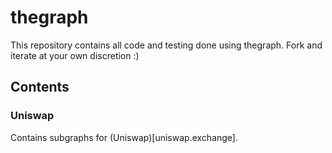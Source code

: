 # thegraph
This repository contains all code and testing done using thegraph.  Fork and iterate at your own discretion :)

## Contents
### Uniswap
Contains subgraphs for (Uniswap)[uniswap.exchange].


